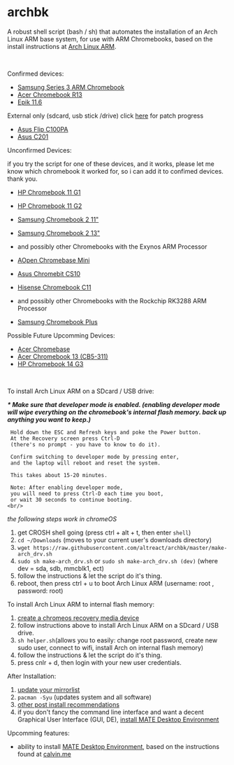 # archbk

A robust shell script (bash / sh) that automates the installation of an Arch Linux ARM base system, for use with ARM Chromebooks, based on the install instructions at [Arch Linux ARM](https://archlinuxarm.org/).

<br/>

Confirmed devices:
    
   * [Samsung Series 3 ARM Chromebook](http://www.samsung.com/us/computer/chrome-os-devices/XE303C12-A01US-specs)
   * [Acer Chromebook R13](https://www.acer.com/ac/en/US/content/series/acerchromebookr13)  
   * [Epik 11.6](https://www.walmart.com/ip/11-6-Chromebook-Laptop-Quad-Core-Processor-4GB-Ram-32GB-Hard-Drive/54445637)
   
   External only (sdcard, usb stick /drive) click [here](https://github.com/altreact/archbk/issues/3) for patch progress
   
   * [Asus Flip C100PA](https://www.asus.com/us/Commercial-Notebooks/ASUS_Chromebook_Flip_C100PA/)
   * [Asus C201](https://www.asus.com/Notebooks/ASUS_Chromebook_C201/)<br/>
    
Unconfirmed Devices:

   if you try the script for one of these devices, and it works, please let me know which chromebook it worked for, so i can add it to confimed devices. thank you.

   * [HP Chromebook 11 G1](https://goo.gl/GA02tj)
   * [HP Chromebook 11 G2](http://h20564.www2.hp.com/hpsc/doc/public/display?docId=emr_na-c04316411)
   * [Samsung Chromebook 2 11"](https://www.amazon.com/Samsung-Chromebook-Laptop-Exynos-Black/dp/B00J49ZH6K)
   * [Samsung Chromebook 2 13"](http://www.samsung.com/us/business/computing/chrome-devices/XE503C32-K01US)

   * and possibly other Chromebooks with the Exynos ARM Processor<br/>

   * [AOpen Chromebase Mini](http://www.aopen.com/us/chrome-mini-products)
   * [Asus Chromebit CS10](http://www.aopen.com/us/chrome-mini-products)
   * [Hisense Chromebook C11](https://www.engadget.com/products/hisense/chromebook/specs/)

   * and possibly other Chromebooks with the Rockchip RK3288 ARM Processor<br/>
   
   * [Samsung Chromebook Plus](http://www.samsung.com/us/computing/chromebooks/12-14/xe513c24-k01us-xe513c24-k01us/)
   
Possible Future Upcomming Devices:
   
   * [Acer Chromebase](https://goo.gl/9MVg8o)
   * [Acer Chromebook 13 (CB5-311)](https://www.acer.com/ac/en/US/content/model/NX.MPRAA.013)
   * [HP Chromebook 14 G3](http://support.hp.com/us-en/product/hp-chromebook-14-g3/7096564/manuals)
   
   <br/>
   
To install Arch Linux ARM on a SDcard / USB drive:

   ___* Make sure that developer mode is enabled.
   (enabling developer mode will wipe everything on the chromebook's internal flash memory. back up anything you want to keep.)___

     Hold down the ESC and Refresh keys and poke the Power button.
     At the Recovery screen press Ctrl-D 
     (there's no prompt - you have to know to do it).
     
     Confirm switching to developer mode by pressing enter, 
     and the laptop will reboot and reset the system. 
     
     This takes about 15-20 minutes.
     
     Note: After enabling developer mode, 
     you will need to press Ctrl-D each time you boot, 
     or wait 30 seconds to continue booting.
    <br/>

   _the following steps work in chromeOS_

   1) get CROSH shell going (press ctrl + alt + t, then enter `shell`)
   2) `cd ~/Downloads` (moves to your current user's downloads directory)
   3) `wget https://raw.githubusercontent.com/altreact/archbk/master/make-arch_drv.sh`
   4) `sudo sh make-arch_drv.sh`  or `sudo sh make-arch_drv.sh (dev)` (where dev = sda, sdb, mmcblk1, ect)
   5) follow the instructions & let the script do it's thing.
   6) reboot, then press ctrl + u to boot Arch Linux ARM (username: root , password: root)
  
To install Arch Linux ARM to internal flash memory:

   1) [create a chromeos recovery media device](https://goo.gl/FfCQkC)
   2) follow instructions above to install Arch Linux ARM on a SDcard / USB drive.
   3) `sh helper.sh`(allows you to easily: change root password, create new sudo user, connect to wifi, install Arch on internal flash memory)
   4) follow the instructions & let the script do it's thing.
   5) press cnlr + d, then login with your new user credentials.
   
After Installation:

   1) [update your mirrorlist](https://wiki.archlinux.org/index.php/mirrors)
   2) `pacman -Syu` (updates system and all software)
   3) [other post install recommendations](https://wiki.archlinux.org/index.php/General_recommendations)
   4) if you don't fancy the command line interface and want a decent Graphical User Interface (GUI, DE), [install MATE Desktop Environment](https://calvin.me/arch-linux-samsung-arm-chromebook/)

Upcomming features:
 


 * ability to install [MATE Desktop Environment](https://mate-desktop.org/), based on the instructions found at [calvin.me](https://calvin.me/arch-linux-samsung-arm-chromebook/)
